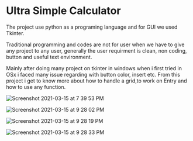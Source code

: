 # Ultra Simple Calculator

The project use python as a programing language and for GUI we used Tkinter.

Traditional programming and codes are not for user when we have to give any project to any user, generally the user requirment is clean, non coding, button and 
useful text environment.

Mainly after doing many project on tkinter in windows when i first tried in OSx i faced many issue regarding with button color, insert etc. From this project i get 
to know more about how to handle a grid,to work on Entry and how to use any function.

![Screenshot 2021-03-15 at 7 39 53 PM](https://user-images.githubusercontent.com/63470232/111185126-ad7c4f00-85d7-11eb-9d3d-82d6ff78857c.png)

![Screenshot 2021-03-15 at 9 28 02 PM](https://user-images.githubusercontent.com/63470232/111185187-ba993e00-85d7-11eb-8f86-bdb687803bd1.png)

![Screenshot 2021-03-15 at 9 28 19 PM](https://user-images.githubusercontent.com/63470232/111185204-bd942e80-85d7-11eb-9225-aafbe9385b20.png)

![Screenshot 2021-03-15 at 9 28 33 PM](https://user-images.githubusercontent.com/63470232/111185217-c08f1f00-85d7-11eb-9e0e-609056fe6edf.png)


